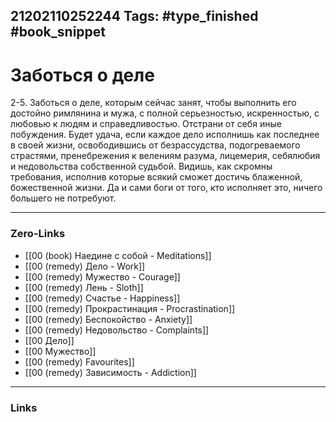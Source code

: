 21202110252244
Tags: #type_finished #book_snippet 
---
# Заботься о деле

 2-5. Заботься о деле, которым сейчас занят, чтобы выполнить его достойно римлянина и мужа, с полной серьезностью, искренностью, с любовью к людям и справедливостью. Отстрани от себя иные побуждения. Будет удача, если каждое дело исполнишь как последнее в своей жизни, освободившись от безрассудства, подогреваемого страстями, пренебрежения к велениям разума, лицемерия, себялюбия и недовольства собственной судьбой. Видишь, как скромны требования, исполнив которые всякий сможет достичь блаженной, божественной жизни. Да и сами боги от того, кто исполняет это, ничего большего не потребуют. 

---
### Zero-Links
 - [[00 (book) Наедине с собой - Meditations]]
 - [[00 (remedy) Дело - Work]]
 - [[00 (remedy) Мужество - Courage]]
 - [[00 (remedy) Лень - Sloth]]
 - [[00 (remedy) Счастье - Happiness]]
 - [[00 (remedy) Прокрастинация - Procrastination]] 
 - [[00 (remedy) Беспокойство - Anxiety]]
 - [[00 (remedy) Недовольство - Complaints]]
 - [[00 Дело]]
 - [[00 Мужество]] 
 - [[00 (remedy) Favourites]]
 - [[00 (remedy) Зависимость - Addiction]]
---
### Links
